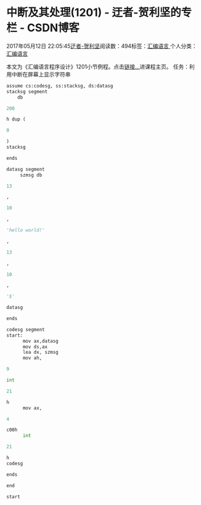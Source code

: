 
# 中断及其处理(1201) - 迂者-贺利坚的专栏 - CSDN博客

2017年05月12日 22:05:45[迂者-贺利坚](https://me.csdn.net/sxhelijian)阅读数：494标签：[汇编语言																](https://so.csdn.net/so/search/s.do?q=汇编语言&t=blog)个人分类：[汇编语言																](https://blog.csdn.net/sxhelijian/article/category/6698546)



本文为《汇编语言程序设计》1201小节例程。点击[链接…](http://blog.csdn.net/sxhelijian/article/details/56671827)进课程主页。
任务：利用中断在屏幕上显示字符串
```python
assume cs:codesg, ss:stacksg, ds:datasg
stacksg segment
    db
```
```python
200
```
```python
h dup (
```
```python
0
```
```python
)
stacksg
```
```python
ends
```
```python
datasg segment
     szmsg db
```
```python
13
```
```python
,
```
```python
10
```
```python
,
```
```python
'hello world!'
```
```python
,
```
```python
13
```
```python
,
```
```python
10
```
```python
,
```
```python
'$'
```
```python
datasg
```
```python
ends
```
```python
codesg segment
start:
      mov ax,datasg
      mov ds,ax
      lea dx, szmsg
      mov ah,
```
```python
9
```
```python
int
```
```python
21
```
```python
h
      mov ax,
```
```python
4
```
```python
c00h 
      int
```
```python
21
```
```python
h
codesg
```
```python
ends
```
```python
end
```
```python
start
```

